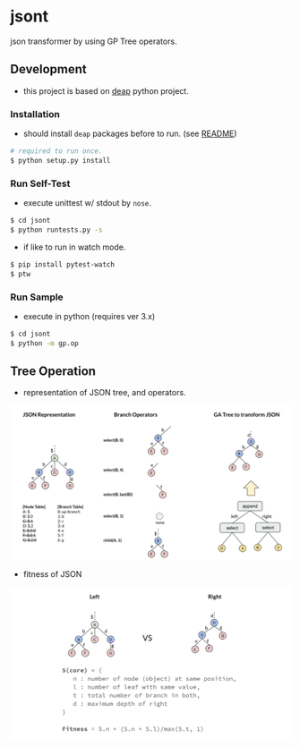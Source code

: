 # jsont

json transformer by using GP Tree operators.


## Development

- this project is based on [deap](https://github.com/DEAP/deap) python project.

### Installation

- should install `deap` packages before to run. (see [README](../README.md))

```sh
# required to run once.
$ python setup.py install
```

### Run Self-Test

- execute unittest w/ stdout by `nose`.

```sh
$ cd jsont
$ python runtests.py -s
```

- if like to run in watch mode.

```sh
$ pip install pytest-watch
$ ptw
```

### Run Sample

- execute in python (requires ver 3.x)

```sh
$ cd jsont
$ python -m gp.op
```


## Tree Operation

- representation of JSON tree, and operators.

![](assets/represent.png)


- fitness of JSON

![](assets/fitness.png)


